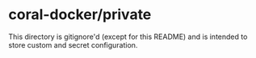 # coral-docker/private

This directory is gitignore'd (except for this README) and is intended to store custom and secret configuration.
